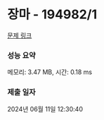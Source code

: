 # 장마 - 194982/1 

[문제 링크](https://level.goorm.io/exam/194982/%EC%9E%A5%EB%A7%88/quiz/1) 

### 성능 요약

메모리: 3.47 MB, 시간: 0.18 ms

### 제출 일자

2024년 06월 11일 12:30:40

